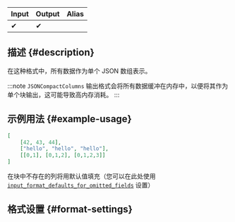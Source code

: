 | Input | Output | Alias |
|-------|--------|-------|
| ✔     | ✔      |       |

## 描述 {#description}

在这种格式中，所有数据作为单个 JSON 数组表示。

:::note
`JSONCompactColumns` 输出格式会将所有数据缓冲在内存中，以便将其作为单个块输出，这可能导致高内存消耗。
:::

## 示例用法 {#example-usage}

```json
[
    [42, 43, 44],
    ["hello", "hello", "hello"],
    [[0,1], [0,1,2], [0,1,2,3]]
]
```

在块中不存在的列将用默认值填充（您可以在此处使用 [`input_format_defaults_for_omitted_fields`](/operations/settings/settings-formats.md/#input_format_defaults_for_omitted_fields) 设置）

## 格式设置 {#format-settings}
